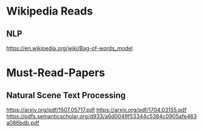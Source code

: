 # Wikipedia Reads

## NLP
https://en.wikipedia.org/wiki/Bag-of-words_model

# Must-Read-Papers

## Natural Scene Text Processing
https://arxiv.org/pdf/1507.05717.pdf
https://arxiv.org/pdf/1704.03155.pdf
https://pdfs.semanticscholar.org/d933/a6d0049f53344c5384c0905afe463a086bdb.pdf
